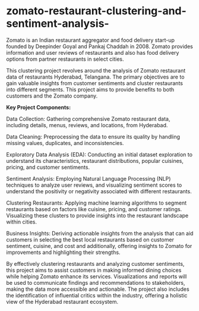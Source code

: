 # zomato-restaurant-clustering-and-sentiment-analysis-

Zomato is an Indian restaurant aggregator and food delivery start-up founded by Deepinder Goyal and Pankaj Chaddah in 2008. Zomato provides information and user reviews of restaurants and also has food delivery options from partner restaurants in select cities.

This clustering project revolves around the analysis of Zomato restaurant data of restaurants Hyderabad, Telangana. The primary objectives are to gain valuable insights from customer sentiments and cluster restaurants into different segments. This project aims to provide benefits to both customers and the Zomato company.

**Key Project Components:**

Data Collection: Gathering comprehensive Zomato restaurant data, including details, menus, reviews, and locations, from Hyderabad.

Data Cleaning: Preprocessing the data to ensure its quality by handling missing values, duplicates, and inconsistencies.

Exploratory Data Analysis (EDA): Conducting an initial dataset exploration to understand its characteristics, restaurant distributions, popular cuisines, pricing, and customer sentiments.

Sentiment Analysis: Employing Natural Language Processing (NLP) techniques to analyze user reviews, and visualizing sentiment scores to understand the positivity or negativity associated with different restaurants.

Clustering Restaurants: Applying machine learning algorithms to segment restaurants based on factors like cuisine, pricing, and customer ratings. Visualizing these clusters to provide insights into the restaurant landscape within cities.

Business Insights: Deriving actionable insights from the analysis that can aid customers in selecting the best local restaurants based on customer sentiment, cuisine, and cost and additionally, offering insights to Zomato for improvements and highlighting their strengths.

By effectively clustering restaurants and analyzing customer sentiments, this project aims to assist customers in making informed dining choices while helping Zomato enhance its services. Visualizations and reports will be used to communicate findings and recommendations to stakeholders, making the data more accessible and actionable. The project also includes the identification of influential critics within the industry, offering a holistic view of the Hyderabad restaurant ecosystem.
